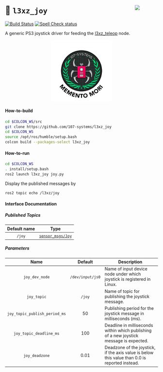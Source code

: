 <a href="https://107-systems.org/"><img align="right" src="https://raw.githubusercontent.com/107-systems/.github/main/logo/107-systems.png" width="15%"></a>
:floppy_disk: `l3xz_joy`
========================
[![Build Status](https://github.com/107-systems/l3xz_joy/actions/workflows/ros2.yml/badge.svg)](https://github.com/107-systems/l3xz_joy/actions/workflows/ros2.yml)
[![Spell Check status](https://github.com/107-systems/l3xz_joy/actions/workflows/spell-check.yml/badge.svg)](https://github.com/107-systems/l3xz_joy/actions/workflows/spell-check.yml)

A generic PS3 joystick driver for feeding the [l3xz_teleop](https://github.com/107-systems/l3xz_teleop) node.

<p align="center">
  <a href="https://github.com/107-systems/l3xz"><img src="https://raw.githubusercontent.com/107-systems/.github/main/logo/l3xz-logo-memento-mori-github.png" width="40%"></a>
</p>

#### How-to-build
```bash
cd $COLCON_WS/src
git clone https://github.com/107-systems/l3xz_joy
cd $COLCON_WS
source /opt/ros/humble/setup.bash
colcon build --packages-select l3xz_joy
```

#### How-to-run
```bash
cd $COLCON_WS
. install/setup.bash
ros2 launch l3xz_joy joy.py
```
Display the published messages by
```bash
ros2 topic echo /l3xz/joy
```

#### Interface Documentation
##### Published Topics
| Default name |                                      Type                                      |
|:------------:|:------------------------------------------------------------------------------:|
|   `/joy`     | [`sensor_msgs/Joy`](http://docs.ros.org/en/api/sensor_msgs/html/msg/Joy.html)  |

##### Parameters
|             Name              |     Default      | Description                                                                                   |
|:-----------------------------:|:----------------:|-----------------------------------------------------------------------------------------------|
|        `joy_dev_node`         | `/dev/input/js0` | Name of input device node under which joystick is registered in Linux.                        |
|          `joy_topic`          |      `/joy`      | Name of topic for publishing the joystick message.                                            |
| `joy_topic_publish_period_ms` |       50         | Publishing period for the joystick message in milliseconds (ms).                              |
|    `joy_topic_deadline_ms`    |       100        | Deadline in milliseconds within which publishing of a new joystick message is expected.       |
|        `joy_deadzone`         |       0.01       | Deadzone of the joystick, if the axis value is below this value than 0.0 is reported instead. |
